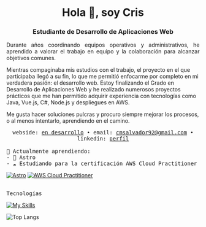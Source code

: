 <h1 align="center">Hola 👋, soy Cris</h1>
<h3 align="center">Estudiante de Desarrollo de Aplicaciones Web</h3>

<p style="text-align: justify;">
Durante años coordinando equipos operativos y administrativos, he aprendido a valorar el trabajo en equipo y la colaboración para alcanzar objetivos comunes.
  
Mientras compaginaba mis estudios con el trabajo, el proyecto en el que participaba llegó a su fin, lo que me permitió enfocarme por completo en mi verdadera pasión: el desarrollo web.
Estoy finalizando el Grado en Desarrollo de Aplicaciones Web y he realizado numerosos proyectos prácticos que me han permitido adquirir experiencia con tecnologías como Java, Vue.js, C#, Node.js y   despliegues en AWS.
  
Me gusta hacer soluciones pulcras y procuro siempre mejorar los procesos, o al menos intentarlo, aprendiendo en el camino.
</p>

<div align="center" >
  <samp>
    webside: <a href="" target="_blank">en desarrollo</a> •
    <!--cv: <a href="" target="_blank"></a> • -->
    email: <a href="mailto:cmsalvador92@gmail.com">cmsalvador92@gmail.com</a> •
    linkedin: <a href="https://www.linkedin.com/in/cristina-malmierca/">perfil</a>
  </samp>
</div>

<br>

<samp>
🌱 Actualmente aprendiendo:<br>
- 🚀 Astro <br>
- ☁️ Estudiando para la certificación AWS Cloud Practitioner<br>
</samp>

[![Astro](https://img.shields.io/badge/-Astro-000?logo=astro&logoColor=white)](https://astro.build/)
[![AWS Cloud Practitioner](https://img.shields.io/badge/-AWS_Certified_Cloud_Practitioner-232F3E)](https://aws.amazon.com/certification/certified-cloud-practitioner/)


<br>

<samp>
  Tecnologías
</samp>

[![My Skills](https://skillicons.dev/icons?i=java,javascript,typescript,cs,html,css,vue,vuetify,pinia,bootstrap,sass,nodejs,express,dotnet,mysql,sqlite,jest,prometheus,grafana,aws,docker,kubernetes,githubactions,linux,bash,git,figma,postman,vscode,rider&perline=10)](https://skillicons.dev)


![Top Langs](https://github-readme-stats.vercel.app/api/top-langs/?username=ceemeese&layout=compact&bg_color=b0b0b0&title_color=333333&icon_color=333333&hide_border=true)
